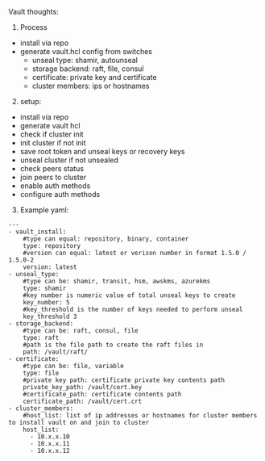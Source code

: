 Vault thoughts:

1. Process
  * install via repo
  * generate vault.hcl config from switches
    - unseal type: shamir, autounseal
    - storage backend: raft, file, consul
    - certificate: private key and certificate
    - cluster members: ips or hostnames
2. setup:
  * install via repo
  * generate vault hcl
  * check if cluster init
  * init cluster if not init
  * save root token and unseal keys or recovery keys
  * unseal cluster if not unsealed
  * check peers status
  * join peers to cluster
  * enable auth methods
  * configure auth methods
3. Example yaml:
```
---
- vault_install:
    #type can equal: repository, binary, container
    type: repository
    #version can equal: latest or verison number in format 1.5.0 / 1.5.0-2
    version: latest
- unseal_type:
    #type can be: shamir, transit, hsm, awskms, azurekms
    type: shamir
    #key number is numeric value of total unseal keys to create
    key_number: 5
    #key_threshold is the number of keys needed to perform unseal
    key_threshold 3
- storage_backend:
    #type can be: raft, consul, file
    type: raft
    #path is the file path to create the raft files in
    path: /vault/raft/
- certificate:
    #type can be: file, variable
    type: file
    #private key path: certificate private key contents path
    private_key_path: /vault/cert.key
    #certificate_path: certificate contents path
    certificate_path: /vault/cert.crt
- cluster_members:
    #host_list: list of ip addresses or hostnames for cluster members to install vault on and join to cluster
    host_list: 
      - 10.x.x.10
      - 10.x.x.11
      - 10.x.x.12
```
